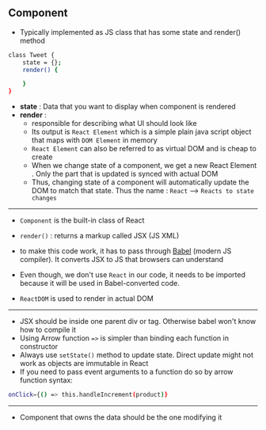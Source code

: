 ## Component
- Typically implemented as JS class that has some state and render() method

```sh
class Tweet {
	state = {};
	render() {

	}
}
```

- **state** : Data that you want to display when component is rendered
- **render** : 
  - responsible for describing what UI should look like
  - Its output is `React Element` which is a simple plain java script object that maps with `DOM Element` in memory
  - `React Element` can also be referred to as virtual DOM and is cheap to create
  - When we change state of a component, we get a new React Element . Only the part that is updated is synced with actual DOM 
  - Thus, changing state of a component will automatically update the DOM to match that state. Thus the name : `React` --> `Reacts to state changes
`
--------------------------------
- `Component` is the built-in class of React
- `render()` : returns a markup called JSX (JS XML)
- to make this code work, it has to pass through [Babel](https://babeljs.io/repl) (modern JS compiler). It converts JSX to JS that browsers can understand

- Even though, we don't use `React` in our code, it needs to be imported because it will be used in Babel-converted code.
- `ReactDOM` is used to render in actual DOM

--------------------------------

- JSX should be inside one parent div or tag. Otherwise babel won't know how to compile it
- Using Arrow function `=>` is simpler than binding each function in constructor
- Always use `setState()` method to update state. Direct update might not work as objects are immutable in React
- If you need to pass event arguments to a function do so by arrow function syntax:
```sh
onClick={() => this.handleIncrement(product)}
```

--------------------------------
- Component that owns the data should be the one modifying it

